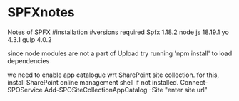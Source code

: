 # SPFXnotes
Notes of SPFX 
#installation
#versions required
Spfx 1.18.2
node js 18.19.1
yo 4.3.1
gulp 4.0.2

since node modules are not a part of Upload try running 'npm install' to load dependencies

we need to enable app catalogue wrt SharePoint site collection. for this,
install SharePoint online management shell if not installed.
Connect-SPOService
Add-SPOSiteCollectionAppCatalog -Site "enter site url"
